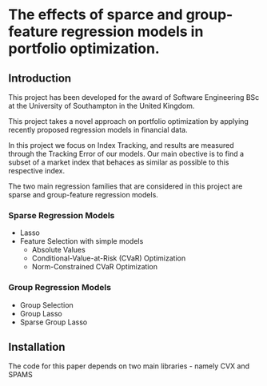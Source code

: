 # The effects of sparce and group-feature regression models in portfolio optimization.
## Introduction
This project has been developed for the award of Software Engineering BSc at the University of Southampton in the United Kingdom.

This project takes a novel approach on portfolio optimization by applying recently proposed regression models in financial data.

In this project we focus on Index Tracking, and results are measured through the Tracking Error of our models. Our main obective is to find a subset of a market index that behaces as similar as possible to this respective index.

The two main regression families that are considered in this project are sparse and group-feature regression models.

### Sparse Regression Models
* Lasso
* Feature Selection with simple models
  * Absolute Values
  * Conditional-Value-at-Risk (CVaR) Optimization 
  * Norm-Constrained CVaR Optimization

### Group Regression Models
* Group Selection
* Group Lasso
* Sparse Group Lasso

## Installation
The code for this paper depends on two main libraries - namely CVX and SPAMS
